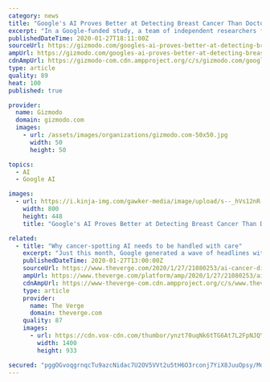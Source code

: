 ```yaml
---
category: news
title: "Google's AI Proves Better at Detecting Breast Cancer Than Doctors"
excerpt: "In a Google-funded study, a team of independent researchers from various hospitals and universities, researchers from Google Health, and engineers from DeepMind (a Google-owned UK-based AI company) compared analyses of nearly 29,000 mammograms from UK and U.S.-sourced datasets. The study reports that they found 9.7% and 2.7% reductions in false ..."
publishedDateTime: 2020-01-27T18:11:00Z
sourceUrl: https://gizmodo.com/googles-ai-proves-better-at-detecting-breast-cancer-tha-1840773871
ampUrl: https://gizmodo.com/googles-ai-proves-better-at-detecting-breast-cancer-tha-1840773871/amp
cdnAmpUrl: https://gizmodo-com.cdn.ampproject.org/c/s/gizmodo.com/googles-ai-proves-better-at-detecting-breast-cancer-tha-1840773871/amp
type: article
quality: 89
heat: 100
published: true

provider:
  name: Gizmodo
  domain: gizmodo.com
  images:
    - url: /assets/images/organizations/gizmodo.com-50x50.jpg
      width: 50
      height: 50

topics:
  - AI
  - Google AI

images:
  - url: https://i.kinja-img.com/gawker-media/image/upload/s--_hVs12nR--/c_scale,f_auto,fl_progressive,q_80,w_800/qekkgajclhpxym2z6td1.png
    width: 800
    height: 448
    title: "Google's AI Proves Better at Detecting Breast Cancer Than Doctors"

related:
  - title: "Why cancer-spotting AI needs to be handled with care"
    excerpt: "Just this month, Google generated a wave of headlines with a study showing that its AI systems can spot breast cancer in mammograms more accurately than doctors. But for many in health care, what studies like these demonstrate is not just the promise of AI, but also its potential threat. They say that for all of the obvious abilities of ..."
    publishedDateTime: 2020-01-27T13:00:00Z
    sourceUrl: https://www.theverge.com/2020/1/27/21080253/ai-cancer-diagnosis-dangers-mammography-google-paper-accuracy
    ampUrl: https://www.theverge.com/platform/amp/2020/1/27/21080253/ai-cancer-diagnosis-dangers-mammography-google-paper-accuracy
    cdnAmpUrl: https://www-theverge-com.cdn.ampproject.org/c/s/www.theverge.com/platform/amp/2020/1/27/21080253/ai-cancer-diagnosis-dangers-mammography-google-paper-accuracy
    type: article
    provider:
      name: The Verge
      domain: theverge.com
    quality: 87
    images:
      - url: https://cdn.vox-cdn.com/thumbor/ynzt70uqNk6tTG6At7L2FpNJQYE=/0x0:2130x1420/1400x933/filters:focal(895x540:1235x880):no_upscale()/cdn.vox-cdn.com/uploads/chorus_image/image/66172649/VRG_ILLO_1777_AK_body_data.0.0.jpg
        width: 1400
        height: 933

secured: "pggOGvoqgrnqcTu9azcNidac7U2OV5VVt2u5tH6O3rconj7YiX8JuuOpsy/Mqp4Xbt5d3cxGBeNmVspGUSbI4sTjNSsOXLhf5WFcj9Kh7teJwXjSex326VB3gon9vyI5xLtK0SLZ/GX0qw1l+a4oJlOW/S6+REqaKVEcsaA5zsQlls8pp2tui+p0LfzOmJluXaQ9RZS08KLCqtCTd1WIU+5KdCz4f5hloDF7sfERMpmdbSkGX0dQA49QpaEFOZwbY8zCAXj2vca2HMhVNtL64WI+Sf1NbFbPqnDsovVaKkiVi6yI6AjJmmp1zVxo6X6gb7/5w+hGV6+KJ9rcQ2pc/Fk6Tj13wkbBnCYe15ZANQvEcJxlGurZt2z9U4t/Qt2Ts3s0V5aqDDZwHR5WINTtAa55Dx2G1CJjtIJxYIOIVGtcOA3TQIf7RCIlSXBlK0tTt/1QZfATAOeFIKTfsypGb6kyvcsT4hyNvaVcjiuzfvQ=;KZ63x4BCYTm88CH+ZI5NTg=="
---
```


